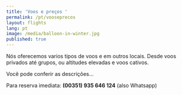 ```yaml
---
title: 'Voos e preços '
permalink: /pt/vooseprecos
layout: flights
lang: pt
image: /media/balloon-in-winter.jpg
published: true
---
```

Nós oferecemos varios tipos de voos e em outros locais. Desde voos privados até grupos, ou altitudes elevadas e voos cativos.



Você pode conferir as descrições…



Para reserva imediata: **(00351) 935 646 124**  (also Whatsapp)
